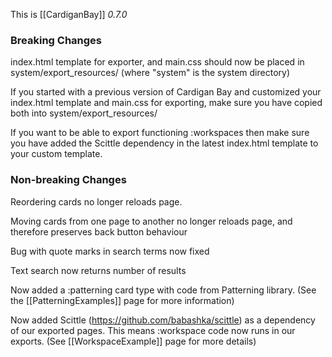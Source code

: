 This is [[CardiganBay]] *0.7.0*

### Breaking Changes

index.html template for exporter, and main.css should now be placed in system/export_resources/ (where "system" is the system directory)

If you started with a previous version of Cardigan Bay and customized your index.html template and main.css for exporting, make sure you have copied both into system/export_resources/

If you want to be able to export functioning :workspaces then make sure you have added the Scittle dependency in the latest index.html template to your custom template.


### Non-breaking Changes

Reordering cards no longer reloads page.

Moving cards from one page to another no longer reloads page, and therefore preserves back button behaviour

Bug with quote marks in search terms now fixed

Text search now returns number of results

Now added a :patterning card type with code from Patterning library. (See the [[PatterningExamples]] page for more information)

Now added Scittle (https://github.com/babashka/scittle) as a dependency of our exported pages. This means :workspace code now runs in our exports. (See [[WorkspaceExample]] page for more details) 